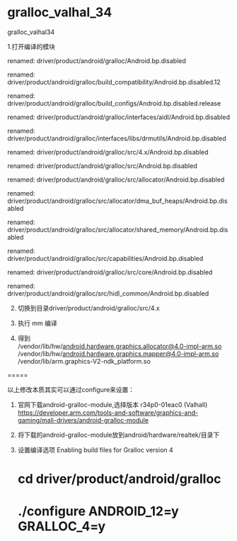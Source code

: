 # gralloc_valhal_34
gralloc_valhal34

1.打开编译的模块   

  renamed:    driver/product/android/gralloc/Android.bp.disabled
  
  renamed:    driver/product/android/gralloc/build_compatibility/Android.bp.disabled.12
  
  renamed:    driver/product/android/gralloc/build_configs/Android.bp.disabled.release
  
  renamed:    driver/product/android/gralloc/interfaces/aidl/Android.bp.disabled
  
  renamed:    driver/product/android/gralloc/interfaces/libs/drmutils/Android.bp.disabled
  
  renamed:    driver/product/android/gralloc/src/4.x/Android.bp.disabled
  
  renamed:    driver/product/android/gralloc/src/Android.bp.disabled
  
  renamed:    driver/product/android/gralloc/src/allocator/Android.bp.disabled
  
  renamed:    driver/product/android/gralloc/src/allocator/dma_buf_heaps/Android.bp.disabled
  
  renamed:    driver/product/android/gralloc/src/allocator/shared_memory/Android.bp.disabled
  
  renamed:    driver/product/android/gralloc/src/capabilities/Android.bp.disabled
  
  renamed:    driver/product/android/gralloc/src/core/Android.bp.disabled
  
  renamed:    driver/product/android/gralloc/src/hidl_common/Android.bp.disabled
  
  
2. 切换到目录driver/product/android/gralloc/src/4.x   

3. 执行 mm 编译  

4. 得到   
/vendor/lib/hw/android.hardware.graphics.allocator@4.0-impl-arm.so   
/vendor/lib/hw/android.hardware.graphics.mapper@4.0-impl-arm.so   
/vendor/lib/arm.graphics-V2-ndk_platform.so     

=====

以上修改本质其实可以通过configure来设置：   
1. 官网下载android-gralloc-module,选择版本 r34p0-01eac0 (Valhall)   
https://developer.arm.com/tools-and-software/graphics-and-gaming/mali-drivers/android-gralloc-module   

2. 将下载的android-gralloc-module放到android/hardware/realtek/目录下   

3. 设置编译选项 Enabling build files for Gralloc version 4   
    # cd driver/product/android/gralloc   
    # ./configure ANDROID_12=y GRALLOC_4=y    
